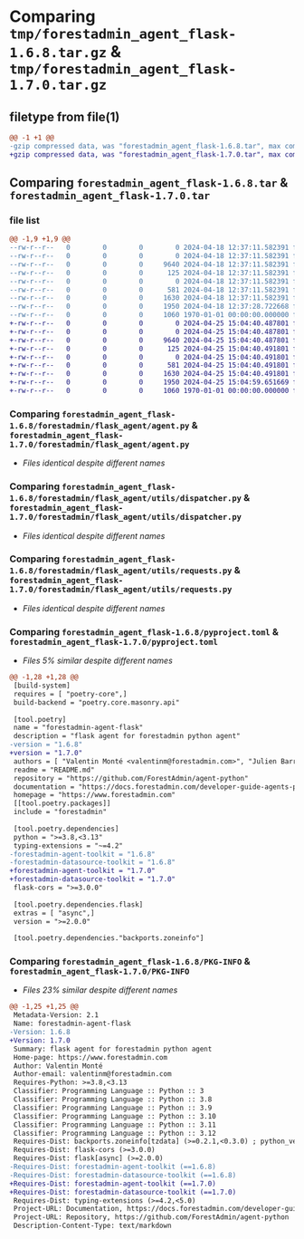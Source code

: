 # Comparing `tmp/forestadmin_agent_flask-1.6.8.tar.gz` & `tmp/forestadmin_agent_flask-1.7.0.tar.gz`

## filetype from file(1)

```diff
@@ -1 +1 @@
-gzip compressed data, was "forestadmin_agent_flask-1.6.8.tar", max compression
+gzip compressed data, was "forestadmin_agent_flask-1.7.0.tar", max compression
```

## Comparing `forestadmin_agent_flask-1.6.8.tar` & `forestadmin_agent_flask-1.7.0.tar`

### file list

```diff
@@ -1,9 +1,9 @@
--rw-r--r--   0        0        0        0 2024-04-18 12:37:11.582391 forestadmin_agent_flask-1.6.8/README.md
--rw-r--r--   0        0        0        0 2024-04-18 12:37:11.582391 forestadmin_agent_flask-1.6.8/forestadmin/flask_agent/__init__.py
--rw-r--r--   0        0        0     9640 2024-04-18 12:37:11.582391 forestadmin_agent_flask-1.6.8/forestadmin/flask_agent/agent.py
--rw-r--r--   0        0        0      125 2024-04-18 12:37:11.582391 forestadmin_agent_flask-1.6.8/forestadmin/flask_agent/exception.py
--rw-r--r--   0        0        0        0 2024-04-18 12:37:11.582391 forestadmin_agent_flask-1.6.8/forestadmin/flask_agent/utils/__init__.py
--rw-r--r--   0        0        0      581 2024-04-18 12:37:11.582391 forestadmin_agent_flask-1.6.8/forestadmin/flask_agent/utils/dispatcher.py
--rw-r--r--   0        0        0     1630 2024-04-18 12:37:11.582391 forestadmin_agent_flask-1.6.8/forestadmin/flask_agent/utils/requests.py
--rw-r--r--   0        0        0     1950 2024-04-18 12:37:28.722668 forestadmin_agent_flask-1.6.8/pyproject.toml
--rw-r--r--   0        0        0     1060 1970-01-01 00:00:00.000000 forestadmin_agent_flask-1.6.8/PKG-INFO
+-rw-r--r--   0        0        0        0 2024-04-25 15:04:40.487801 forestadmin_agent_flask-1.7.0/README.md
+-rw-r--r--   0        0        0        0 2024-04-25 15:04:40.487801 forestadmin_agent_flask-1.7.0/forestadmin/flask_agent/__init__.py
+-rw-r--r--   0        0        0     9640 2024-04-25 15:04:40.487801 forestadmin_agent_flask-1.7.0/forestadmin/flask_agent/agent.py
+-rw-r--r--   0        0        0      125 2024-04-25 15:04:40.491801 forestadmin_agent_flask-1.7.0/forestadmin/flask_agent/exception.py
+-rw-r--r--   0        0        0        0 2024-04-25 15:04:40.491801 forestadmin_agent_flask-1.7.0/forestadmin/flask_agent/utils/__init__.py
+-rw-r--r--   0        0        0      581 2024-04-25 15:04:40.491801 forestadmin_agent_flask-1.7.0/forestadmin/flask_agent/utils/dispatcher.py
+-rw-r--r--   0        0        0     1630 2024-04-25 15:04:40.491801 forestadmin_agent_flask-1.7.0/forestadmin/flask_agent/utils/requests.py
+-rw-r--r--   0        0        0     1950 2024-04-25 15:04:59.651669 forestadmin_agent_flask-1.7.0/pyproject.toml
+-rw-r--r--   0        0        0     1060 1970-01-01 00:00:00.000000 forestadmin_agent_flask-1.7.0/PKG-INFO
```

### Comparing `forestadmin_agent_flask-1.6.8/forestadmin/flask_agent/agent.py` & `forestadmin_agent_flask-1.7.0/forestadmin/flask_agent/agent.py`

 * *Files identical despite different names*

### Comparing `forestadmin_agent_flask-1.6.8/forestadmin/flask_agent/utils/dispatcher.py` & `forestadmin_agent_flask-1.7.0/forestadmin/flask_agent/utils/dispatcher.py`

 * *Files identical despite different names*

### Comparing `forestadmin_agent_flask-1.6.8/forestadmin/flask_agent/utils/requests.py` & `forestadmin_agent_flask-1.7.0/forestadmin/flask_agent/utils/requests.py`

 * *Files identical despite different names*

### Comparing `forestadmin_agent_flask-1.6.8/pyproject.toml` & `forestadmin_agent_flask-1.7.0/pyproject.toml`

 * *Files 5% similar despite different names*

```diff
@@ -1,28 +1,28 @@
 [build-system]
 requires = [ "poetry-core",]
 build-backend = "poetry.core.masonry.api"
 
 [tool.poetry]
 name = "forestadmin-agent-flask"
 description = "flask agent for forestadmin python agent"
-version = "1.6.8"
+version = "1.7.0"
 authors = [ "Valentin Monté <valentinm@forestadmin.com>", "Julien Barreau <julien.barreau@forestadmin.com>",]
 readme = "README.md"
 repository = "https://github.com/ForestAdmin/agent-python"
 documentation = "https://docs.forestadmin.com/developer-guide-agents-python/"
 homepage = "https://www.forestadmin.com"
 [[tool.poetry.packages]]
 include = "forestadmin"
 
 [tool.poetry.dependencies]
 python = ">=3.8,<3.13"
 typing-extensions = "~=4.2"
-forestadmin-agent-toolkit = "1.6.8"
-forestadmin-datasource-toolkit = "1.6.8"
+forestadmin-agent-toolkit = "1.7.0"
+forestadmin-datasource-toolkit = "1.7.0"
 flask-cors = ">=3.0.0"
 
 [tool.poetry.dependencies.flask]
 extras = [ "async",]
 version = ">=2.0.0"
 
 [tool.poetry.dependencies."backports.zoneinfo"]
```

### Comparing `forestadmin_agent_flask-1.6.8/PKG-INFO` & `forestadmin_agent_flask-1.7.0/PKG-INFO`

 * *Files 23% similar despite different names*

```diff
@@ -1,25 +1,25 @@
 Metadata-Version: 2.1
 Name: forestadmin-agent-flask
-Version: 1.6.8
+Version: 1.7.0
 Summary: flask agent for forestadmin python agent
 Home-page: https://www.forestadmin.com
 Author: Valentin Monté
 Author-email: valentinm@forestadmin.com
 Requires-Python: >=3.8,<3.13
 Classifier: Programming Language :: Python :: 3
 Classifier: Programming Language :: Python :: 3.8
 Classifier: Programming Language :: Python :: 3.9
 Classifier: Programming Language :: Python :: 3.10
 Classifier: Programming Language :: Python :: 3.11
 Classifier: Programming Language :: Python :: 3.12
 Requires-Dist: backports.zoneinfo[tzdata] (>=0.2.1,<0.3.0) ; python_version < "3.9"
 Requires-Dist: flask-cors (>=3.0.0)
 Requires-Dist: flask[async] (>=2.0.0)
-Requires-Dist: forestadmin-agent-toolkit (==1.6.8)
-Requires-Dist: forestadmin-datasource-toolkit (==1.6.8)
+Requires-Dist: forestadmin-agent-toolkit (==1.7.0)
+Requires-Dist: forestadmin-datasource-toolkit (==1.7.0)
 Requires-Dist: typing-extensions (>=4.2,<5.0)
 Project-URL: Documentation, https://docs.forestadmin.com/developer-guide-agents-python/
 Project-URL: Repository, https://github.com/ForestAdmin/agent-python
 Description-Content-Type: text/markdown
```

